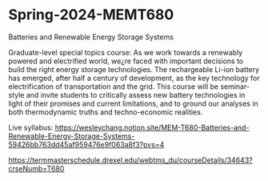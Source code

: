 # Spring-2024-MEMT680

Batteries and Renewable Energy Storage Systems 

Graduate-level special topics course: As we work towards a renewably powered and electrified world, we¿re faced with important decisions to build the right energy storage technologies. The rechargeable Li-ion battery has emerged, after half a century of development, as the key technology for electrification of transportation and the grid. This course will be seminar-style and invite students to critically assess new battery technologies in light of their promises and current limitations, and to ground our analyses in both thermodynamic truths and techno-economic realities.

Live syllabus: https://wesleychang.notion.site/MEM-T680-Batteries-and-Renewable-Energy-Storage-Systems-59426bb763dd45af959476e9f063a8f3?pvs=4 

https://termmasterschedule.drexel.edu/webtms_du/courseDetails/34643?crseNumb=T680 